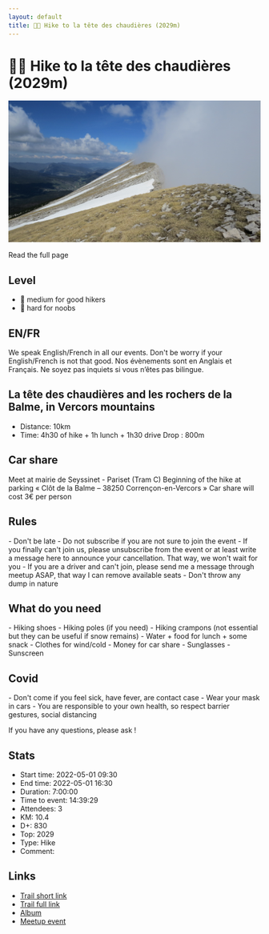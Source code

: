 ```yaml
---
layout: default
title: 🥾🔴 Hike to la tête des chaudières (2029m)
---
```


# 🥾🔴 Hike to la tête des chaudières (2029m)

![2022-05-01](../img/orig/2022-05-01.jpg)

Read the full page

##  Level 

* 🔵 medium for good hikers
* 🔴 hard for noobs

##  EN/FR 
We speak English/French in all our events. Don't be worry if your English/French is not that good. Nos évènements sont en Anglais et Français. Ne soyez pas inquiets si vous n’êtes pas bilingue.

##  La tête des chaudières and les rochers de la Balme, in Vercors mountains 
* Distance: 10km
* Time: 4h30 of hike + 1h lunch + 1h30 drive
Drop : 800m

##  Car share 
Meet at mairie de Seyssinet - Pariset (Tram C)
Beginning of the hike at parking « Clôt de la Balme – 38250 Corrençon-en-Vercors »
Car share will cost 3€ per person

##  Rules 
\- Don't be late
\- Do not subscribe if you are not sure to join the event
\- If you finally can't join us\, please unsubscribe from the event or at least write a message here to announce your cancellation\. That way\, we won't wait for you
\- If you are a driver and can't join\, please send me a message through meetup ASAP\, that way I can remove available seats
\- Don't throw any dump in nature

##  What do you need 
\- Hiking shoes
\- Hiking poles \(if you need\)
\- Hiking crampons \(not essential but they can be useful if snow remains\)
\- Water \+ food for lunch \+ some snack
\- Clothes for wind/cold
\- Money for car share
\- Sunglasses
\- Sunscreen

##  Covid 
\- Don't come if you feel sick\, have fever\, are contact case
\- Wear your mask in cars
\- You are responsible to your own health\, so respect barrier gestures\, social distancing

If you have any questions, please ask !

## Stats

- Start time: 2022-05-01 09:30
- End time: 2022-05-01 16:30
- Duration: 7:00:00
- Time to event: 14:39:29
- Attendees: 3
- KM: 10.4
- D+: 830
- Top: 2029
- Type: Hike
- Comment: 

## Links

- [Trail short link](https://s.42l.fr/UeFCXfGJ)
- [Trail full link]()
- [Album](https://binnette.github.io/GacImg2022/2022-05-01-🥾🔴-Hike-to-la-tete-des-chaudieres-2029m.html)
- [Meetup event](https://www.meetup.com/grenoble-adventure-club-english-french/events/285615114/)
